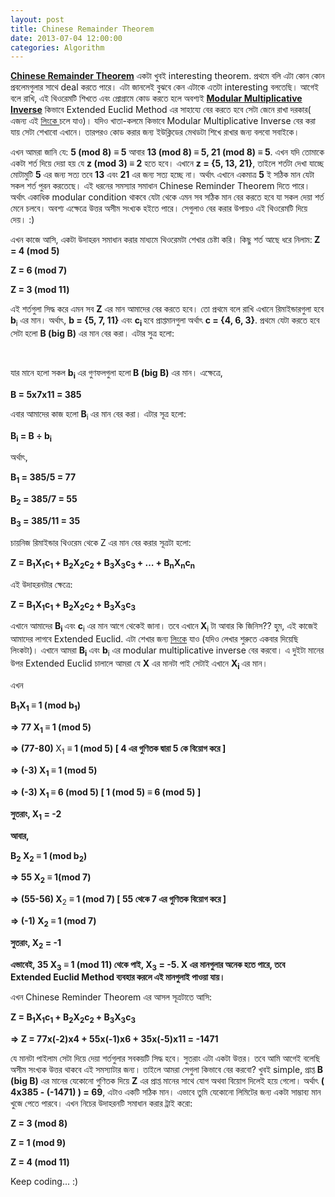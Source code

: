 ```yaml
---
layout: post
title: Chinese Remainder Theorem
date: 2013-07-04 12:00:00
categories: Algorithm
---
```

<a title="উইকি" href="http://en.wikipedia.org/wiki/Chinese_remainder_theorem" target="_blank"><strong>Chinese Remainder Theorem</strong></a> একটা খুবই interesting theorem. প্রথমে বলি এটা কোন কোন প্রবলেমগুলার সাথে deal করতে পারে। এটা জানলেই বুঝবে কেন এটাকে এতটা interesting বলতেছি। আগেই বলে রাখি, এই থিওরেমটি শিখতে এবং প্রোগ্রামে কোড করতে হলে অবশ্যই <a title="উইকি" href="http://en.wikipedia.org/wiki/Modular_multiplicative_inverse" target="_blank"><strong>Modular Multiplicative Inverse</strong></a> কিভাবে Extended Euclid Method এর সাহায্যে বের করতে হবে সেটা জেনে রাখা দরকার( এজন্য এই <a href="http://www.abuasifkhan.me/2013/07/extended-euclidean-algorithm/" target="_blank">লিংকে </a>চলে যাও)। যদিও খাতা-কলমে কিভাবে Modular Multiplicative Inverse বের করা যায় সেটা শেখাবো এখানে। তারপরও কোড করার জন্য ইউক্লিডের মেথডটা শিখে রাখার জন্য বলবো সবাইকে।<!--more-->

এখন আমরা জানি যে: <strong>5 (mod 8)</strong> <strong>≡ 5</strong> আবার <strong>13 (mod 8) ≡ 5, 21 (mod 8) ≡ 5</strong>. এখন যদি তোমাকে একটা শর্ত দিয়ে দেয়া হয় যে <strong>z (mod 3)  ≡ 2</strong> হতে হবে। এখানে <strong>z = {5, 13, 21}</strong>, তাইলে শর্তটা দেখা যাচ্ছে মোটামুটি <strong>5</strong> এর জন্য সত্য তবে <strong>13</strong> এবং <strong>21</strong> এর জন্য সত্য হচ্ছে না। অর্থাৎ এখানে একমাত্র <strong>5</strong> ই সঠিক মান যেটা সকল শর্ত পুরন করতেছে। এই ধরনের সমস্যার সমাধান Chinese Reminder Theorem দিতে পারে। অর্থাৎ একাধিক modular condition থাকবে যেটা থেকে এমন সব সঠিক মান বের করতে হবে যা সকল দেয়া শর্ত মেনে চলবে। অবশ্য এক্ষেত্রে উত্তর অসীম সংখ্যক হইতে পারে। সেগুলাও বের করার উপায়ও এই থিওরেমটি দিয়ে দেয়। :)

এখন কাজে আসি, একটা উদাহরন সমাধান করার মাধ্যমে থিওরেমটা শেখার চেষ্টা করি। কিছু শর্ত আছে ধরে নিলাম:<strong>
</strong><strong>Z = 4 (mod 5)</strong>

<strong>Z = 6 (mod 7)</strong>

<strong>Z = 3 (mod 11)</strong>

এই শর্তগুলা সিদ্ধ করে এমন সব <strong>Z</strong> এর মান আমাদের বের করতে হবে। তো প্রথমে বলে রাখি এখানে রিমাইন্ডারগুলা হবে <strong>b</strong><sub>i</sub> এর মান। অর্থাৎ, <strong>b = {5, 7, 11}</strong> এবং <strong>c<sub>i </sub></strong>হবে প্রাপ্তমানগুলা অর্থাৎ <strong>c = {4, 6, 3}</strong>. প্রথমে যেটা করতে হবে সেটা হলো <strong>B (big B)</strong> এর মান বের করা। এটার সুত্র হলো:<strong></strong>

&nbsp;

যার মানে হলো সকল <strong>b<sub>i</sub> </strong>এর গুণফলগুলা হলো<strong> B (big B)</strong> এর মান। এক্ষেত্রে,

<b>B = 5x7x11 = 385</b>

এবার আমাদের কাজ হলো <strong>B</strong><sub>i </sub>এর মান বের করা। এটার সূত্র হলো:

<b>B<sub>i</sub> = B ÷ b<sub>i</sub></b>

অর্থাৎ,

<b>B<sub>1</sub> = 385/5 = 77</b>

<b>B<sub>2</sub> = 385/7 = 55</b>

<b>B<sub>3</sub> = 385/11 = 35</b>

চায়নিজ রিমাইন্ডার থিওরেম থেকে Z এর মান বের করার সূত্রটা হলো:

<b>Z = B<sub>1</sub>X<sub>1</sub>c<sub>1 </sub>+ B<sub>2</sub>X<sub>2</sub>c<sub>2 </sub>+ B<sub>3</sub>X<sub>3</sub>c<sub>3 </sub>+ </b><b>…</b><b> + B<sub>n</sub>X<sub>n</sub>c<sub>n</sub></b>

এই উদাহরনটার ক্ষেত্রে:

<b>Z = B<sub>1</sub>X<sub>1</sub>c<sub>1 </sub>+ B<sub>2</sub>X<sub>2</sub>c<sub>2 </sub>+ B<sub>3</sub>X<sub>3</sub>c<sub>3</sub></b>

এখানে আমাদের <strong>B<sub>i </sub></strong>এবং <strong>c</strong><sub>i</sub> এর মান আগে থেকেই জানা। তবে এখানে<strong> X</strong><sub>i </sub>টা আবার কি জিনিস?? হুম, এই কাজেই আমাদের লাগবে Extended Euclid. এটা শেখার জন্য <a href="http://www.abuasifkhan.me/2013/07/extended-euclidean-algorithm/">লিংকে</a> যাও (যদিও লেখার শুরুতে একবার দিয়েছি লিংকটা)। এখানে আমরা <strong>B<sub>i</sub> </strong>এবং <strong>b</strong><sub>i</sub> এর modular multiplicative inverse বের করবো। এ দুইটা মানের উপর Extended Euclid চালালে আমরা যে <strong>X</strong> এর মানটা পাই সেটাই এখানে <strong>X<sub>i</sub> </strong>এর মান।

এখন

<b>B<sub>1</sub>X<sub>1</sub></b><b> </b><strong>≡</strong><strong> </strong><strong>1 (mod b<sub>1</sub>)</strong><strong></strong>

<strong>=</strong><b>&gt; 77 </b><b>X<sub>1</sub></b><strong> ≡ 1 (mod 5)</strong><strong></strong>

<strong>=&gt; (77-80) </strong>X<sub>1</sub> <strong>≡ 1 (mod 5)</strong><strong>                   [ 4</strong><strong> এর গুণিতক</strong><strong> </strong><strong>দ্বারা </strong><strong>5 </strong><strong>কে বিয়োগ করে</strong><strong> </strong><strong>]</strong>

<strong>=&gt; (-3) X<sub>1</sub> ≡ 1 (mod 5)</strong>

<strong>=&gt; (-3) X<sub>1 </sub>≡ 6 (mod 5)            </strong><strong>                        [ 1 (mod 5) ≡ 6 (mod 5) ]</strong>

<strong>সুতরাং, </strong><b>X<sub>1</sub></b><b> </b><strong>= -2</strong>

<strong>আবার,</strong><strong></strong>

<strong>B<sub>2</sub> X<sub>2</sub> ≡</strong><strong> </strong><strong>1 (mod b<sub>2</sub>)</strong>

<strong>=</strong><b>&gt; 55 </b><b>X<sub>2</sub></b><b> </b><strong>≡ 1(mod 7)</strong><strong></strong>

<strong>=&gt; (55-56) X</strong><sub>2</sub> <strong>≡ 1 (mod 7)</strong><strong>                               [ 55 </strong><strong>থেকে </strong><strong>7 </strong><strong>এর গুণিতক বিয়োগ করে</strong><strong> </strong><strong>]</strong>

<strong>=&gt; (-1) X<sub>2</sub> ≡ 1 (mod 7)</strong><strong></strong>

<strong>সুতরাং, X<sub>2</sub> = -1</strong><strong></strong>

<strong>এভাবেই, </strong><strong>35 X<sub>3</sub> ≡ 1 (mod 11)</strong><strong> </strong><strong>থেকে পাই, </strong><strong>X<sub>3</sub> = -5</strong><strong>. X </strong><strong>এর মানগুলার অনেক হতে পারে, তবে </strong><strong>Extended Euclid Method </strong><strong>ব্যবহার করলে এই মানগুলাই পাওয়া যায়।</strong>

এখন Chinese Reminder Theorem এর আসল সূত্রটাতে আসি:

<b>Z = B<sub>1</sub>X<sub>1</sub>c<sub>1 </sub>+ B<sub>2</sub>X<sub>2</sub>c<sub>2 </sub>+ B<sub>3</sub>X<sub>3</sub>c<sub>3</sub></b>

<b>=&gt; Z = 77x(-2)x4 + 55x(-1)x6 + 35x(-5)x11 = -1471</b>

যে মানটা পাইলাম সেটা দিয়ে দেয়া শর্তগুলার সবকয়টি সিদ্ধ হবে। সুতরাং এটা একটা উত্তর। তবে আমি আগেই বলেছি অসীম সংখ্যক উত্তর থাকবে এই সমস্যাটার জন্য। তাইলে আমরা সেগুলা কিভাবে বের করবো? খুবই simple, প্রাপ্ত <strong>B (big B)</strong> এর মানের যেকোনো গুণিতক দিয়ে <strong>Z</strong> এর প্রাপ্ত মানের সাথে যোগ অথবা বিয়োগ দিলেই হয়ে গেলো। অর্থাৎ <b>( 4x385 - (-1471) ) = 69</b>, এটাও একটি সঠিক মান। এভাবে তুমি যেকোনো লিমিটের জন্য একটা সাম্ভাব্য মান খুজে পেতে পারবে। এখন নিচের উদাহরনটি সমাধান করার ট্রাই করো:

<b>Z = 3 (mod 8)</b>

<b>Z = 1 (mod 9)</b>

<b>Z = 4 (mod 11)</b>

Keep coding... :)

&nbsp;
